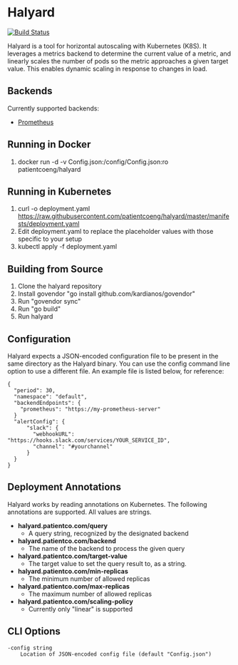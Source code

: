 # Halyard
[![Build Status](https://travis-ci.org/patientcoeng/halyard.svg?branch=master)](https://travis-ci.org/patientcoeng/halyard)

Halyard is a tool for horizontal autoscaling with Kubernetes (K8S). It leverages a metrics backend to determine the current value of a metric, and linearly scales the number of pods so the metric approaches a given target value. This enables dynamic scaling in response to changes in load.

## Backends
Currently supported backends:

* [Prometheus](https://prometheus.io/)

## Running in Docker
1. docker run -d -v Config.json:/config/Config.json:ro patientcoeng/halyard

## Running in Kubernetes
1. curl -o deployment.yaml https://raw.githubusercontent.com/patientcoeng/halyard/master/manifests/deployment.yaml
2. Edit deployment.yaml to replace the placeholder values with those specific to your setup
3. kubectl apply -f deployment.yaml

## Building from Source
1. Clone the halyard repository
2. Install govendor "go install github.com/kardianos/govendor"
3. Run "govendor sync"
2. Run "go build"
3. Run halyard

## Configuration
Halyard expects a JSON-encoded configuration file to be present in the same directory as the Halyard binary. You can use the config command line option to use a different file. An example file is listed below, for reference:

    {
      "period": 30,
      "namespace": "default",
      "backendEndpoints": {
        "prometheus": "https://my-prometheus-server"
      }
      "alertConfig": {
          "slack": {
            "webhookURL": "https://hooks.slack.com/services/YOUR_SERVICE_ID",
            "channel": "#yourchannel"
          }
      }
    }

## Deployment Annotations
Halyard works by reading annotations on Kubernetes. The following annotations are supported. All values are strings.

* **halyard.patientco.com/query**
  * A query string, recognized by the designated backend
* **halyard.patientco.com/backend**
  * The name of the backend to process the given query
* **halyard.patientco.com/target-value**
  * The target value to set the query result to, as a string.
* **halyard.patientco.com/min-replicas**
  * The minimum number of allowed replicas
* **halyard.patientco.com/max-replicas**
  * The maximum number of allowed replicas
* **halyard.patientco.com/scaling-policy**
  * Currently only "linear" is supported

## CLI Options
    -config string
        Location of JSON-encoded config file (default "Config.json")